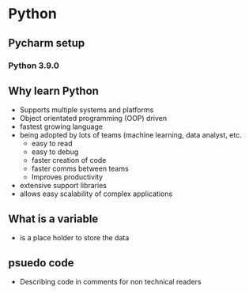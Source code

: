 # Python
## Pycharm setup
### Python 3.9.0

## Why learn Python
- Supports multiple systems and platforms
- Object orientated programming (OOP) driven
- fastest growing language
- being adopted by lots of teams (machine learning, data analyst, etc. 
  - easy to read
  - easy to debug
  - faster creation of code
  - faster comms between teams
  - Improves productivity
- extensive support libraries
- allows easy scalability of complex applications

## What is a variable
- is a place holder to store the data

## psuedo code
- Describing code in comments for non technical readers
